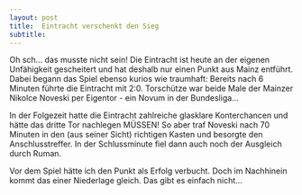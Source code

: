 ```yaml
---
layout: post
title:  Eintracht verschenkt den Sieg
subtitle:  
---
```


Oh sch... das musste nicht sein! Die Eintracht ist heute an der eigenen Unfähigkeit gescheitert und hat deshalb nur einen Punkt aus Mainz entführt. Dabei begann das Spiel ebenso kurios wie traumhaft: Bereits nach 6 Minuten führte die Eintracht mit 2:0. Torschütze war beide Male der Mainzer Nikolce Noveski per Eigentor - ein Novum in der Bundesliga... 

In der Folgezeit hatte die Eintracht zahlreiche glasklare Konterchancen und hätte das dritte Tor nachlegen MÜSSEN! So aber traf Noveski nach 70 Minuten in den (aus seiner Sicht) richtigen Kasten und besorgte den Anschlusstreffer. In der Schlussminute fiel dann auch noch der Ausgleich durch Ruman.

Vor dem Spiel hätte ich den Punkt als Erfolg verbucht. Doch im Nachhinein kommt das einer Niederlage gleich. Das gibt es einfach nicht...
